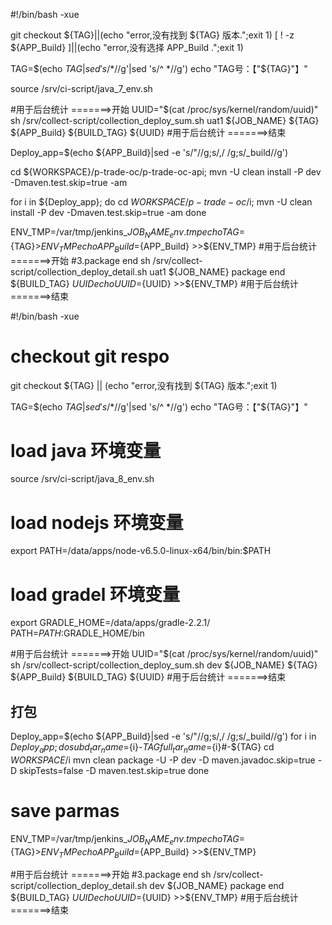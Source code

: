 #!/bin/bash -xue

git checkout  ${TAG}||(echo "error,没有找到 ${TAG} 版本.";exit 1)
[  ! -z  ${APP_Build} ]||(echo "error,没有选择 APP_Build .";exit 1)

TAG=$(echo ${TAG}|sed 's/ *$//g'|sed 's/^ *//g')
echo "TAG号：【"${TAG}"】"

source /srv/ci-script/java_7_env.sh

#用于后台统计 =======>开始
UUID="$(cat /proc/sys/kernel/random/uuid)"
sh /srv/collect-script/collection_deploy_sum.sh uat1 ${JOB_NAME} ${TAG} ${APP_Build} ${BUILD_TAG} ${UUID} 
#用于后台统计 =======>结束

Deploy_app=$(echo ${APP_Build}|sed  -e 's/"//g;s/,/ /g;s/_build//g')

cd ${WORKSPACE}/p-trade-oc/p-trade-oc-api;
mvn -U clean install -P dev   -Dmaven.test.skip=true -am

for i in ${Deploy_app}; do
    cd ${WORKSPACE}/p-trade-oc/$i;
    mvn -U clean install -P dev   -Dmaven.test.skip=true -am
done

ENV_TMP=/var/tmp/jenkins_${JOB_NAME}_env.tmp
echo TAG=${TAG}>${ENV_TMP}
echo APP_Build=${APP_Build} >>${ENV_TMP}
#用于后台统计 =======>开始  #3.package end
sh /srv/collect-script/collection_deploy_detail.sh uat1 ${JOB_NAME} package end ${BUILD_TAG} ${UUID} 
echo UUID=${UUID} >>${ENV_TMP}
#用于后台统计 =======>结束
















#!/bin/bash -xue

# checkout git respo
git checkout  ${TAG} || (echo "error,没有找到 ${TAG} 版本.";exit 1)

TAG=$(echo ${TAG}|sed 's/ *$//g'|sed 's/^ *//g')
echo "TAG号：【"${TAG}"】"

# load java 环境变量
source /srv/ci-script/java_8_env.sh

# load nodejs 环境变量
export PATH=/data/apps/node-v6.5.0-linux-x64/bin/bin:$PATH

# load gradel 环境变量
export GRADLE_HOME=/data/apps/gradle-2.2.1/
PATH=$PATH:$GRADLE_HOME/bin



#用于后台统计 =======>开始
UUID="$(cat /proc/sys/kernel/random/uuid)"
sh /srv/collect-script/collection_deploy_sum.sh dev ${JOB_NAME} ${TAG} ${APP_Build} ${BUILD_TAG} ${UUID} 
#用于后台统计 =======>结束

## 打包
Deploy_app=$(echo ${APP_Build}|sed  -e 's/"//g;s/,/ /g;s/_build//g')
for i in ${Deploy_app}; do
    subd_tar_name=${i}-${TAG}
    full_tar_name=${i}#-${TAG}
    cd ${WORKSPACE}/$i
    mvn clean package -U -P dev -D maven.javadoc.skip=true -D skipTests=false -D maven.test.skip=true
done

# save parmas
ENV_TMP=/var/tmp/jenkins_${JOB_NAME}_env.tmp
echo TAG=${TAG}>${ENV_TMP}
echo APP_Build=${APP_Build} >>${ENV_TMP}

#用于后台统计 =======>开始  #3.package end
sh /srv/collect-script/collection_deploy_detail.sh dev ${JOB_NAME} package end ${BUILD_TAG} ${UUID} 
echo UUID=${UUID} >>${ENV_TMP}
#用于后台统计 =======>结束